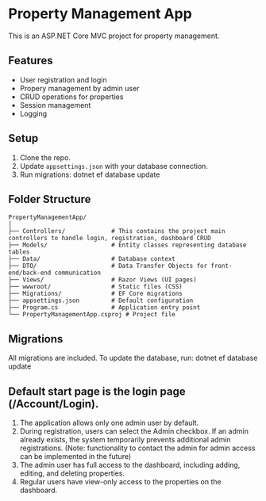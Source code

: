 # Property Management App
This is an ASP.NET Core MVC project for property management.

## Features
- User registration and login
- Propery management by admin user
- CRUD operations for properties
- Session management
- Logging

## Setup
1. Clone the repo.
2. Update `appsettings.json` with your database connection.
3. Run migrations:
    dotnet ef database update

## Folder Structure
    PropertyManagementApp/
    │
    ├── Controllers/             # This contains the project main controllers to handle login, registration, dashboard CRUD
    ├── Models/                  # Entity classes representing database tables
    ├── Data/                    # Database context
    ├── DTO/                     # Data Transfer Objects for front-end/back-end communication
    ├── Views/                   # Razor Views (UI pages)
    ├── wwwroot/                 # Static files (CSS)
    ├── Migrations/              # EF Core migrations
    ├── appsettings.json         # Default configuration
    ├── Program.cs               # Application entry point
    └── PropertyManagementApp.csproj # Project file

## Migrations
All migrations are included. To update the database, run:
    dotnet ef database update  

## Default start page is the login page (/Account/Login).

1. The application allows only one admin user by default.
2. During registration, users can select the Admin checkbox. If an admin already exists, the system temporarily prevents additional admin registrations. (Note: functionality to contact the admin for admin access can be implemented in the future)
3. The admin user has full access to the dashboard, including adding, editing, and deleting properties.
4. Regular users have view-only access to the properties on the dashboard.